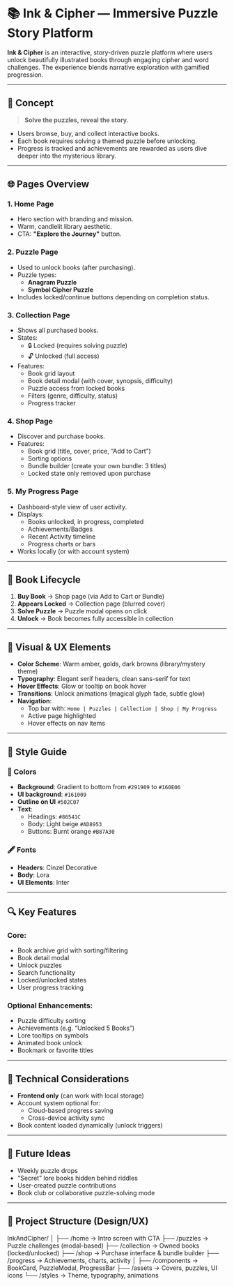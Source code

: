 # 📚 Ink & Cipher — Immersive Puzzle Story Platform

**Ink & Cipher** is an interactive, story-driven puzzle platform where users unlock beautifully illustrated books through engaging cipher and word challenges. The experience blends narrative exploration with gamified progression.

---

## 🧩 Concept

> **Solve the puzzles, reveal the story.**

- Users browse, buy, and collect interactive books.
- Each book requires solving a themed puzzle before unlocking.
- Progress is tracked and achievements are rewarded as users dive deeper into the mysterious library.

---

## 🌐 Pages Overview

### 1. **Home Page**
- Hero section with branding and mission.
- Warm, candlelit library aesthetic.
- CTA: **"Explore the Journey"** button.

### 2. **Puzzle Page**
- Used to unlock books (after purchasing).
- Puzzle types:
  - **Anagram Puzzle**
  - **Symbol Cipher Puzzle**
- Includes locked/continue buttons depending on completion status.

### 3. **Collection Page**
- Shows all purchased books.
- States:
  - 🔒 Locked (requires solving puzzle)
  - 🔓 Unlocked (full access)
- Features:
  - Book grid layout
  - Book detail modal (with cover, synopsis, difficulty)
  - Puzzle access from locked books
  - Filters (genre, difficulty, status)
  - Progress tracker

### 4. **Shop Page**
- Discover and purchase books.
- Features:
  - Book grid (title, cover, price, “Add to Cart”)
  - Sorting options
  - Bundle builder (create your own bundle: 3 titles)
  - Locked state only removed upon purchase

### 5. **My Progress Page**
- Dashboard-style view of user activity.
- Displays:
  - Books unlocked, in progress, completed
  - Achievements/Badges
  - Recent Activity timeline
  - Progress charts or bars
- Works locally (or with account system)

---

## 🔐 Book Lifecycle

1. **Buy Book** → Shop page (via Add to Cart or Bundle)
2. **Appears Locked** → Collection page (blurred cover)
3. **Solve Puzzle** → Puzzle modal opens on click
4. **Unlock** → Book becomes fully accessible in collection

---

## 🎨 Visual & UX Elements

- **Color Scheme**: Warm amber, golds, dark browns (library/mystery theme)
- **Typography**: Elegant serif headers, clean sans-serif for text
- **Hover Effects**: Glow or tooltip on book hover
- **Transitions**: Unlock animations (magical glyph fade, subtle glow)
- **Navigation**:
  - Top bar with: `Home | Puzzles | Collection | Shop | My Progress`
  - Active page highlighted
  - Hover effects on nav items

---

## 🎨 Style Guide

### 🎨 Colors
- **Background**: Gradient to bottom from `#291909` to `#160E06`
- **UI background**: `#161009`
- **Outline on UI** `#502C07`
- **Text**: 
  - Headings: `#86541C`
  - Body: Light beige `#AD8953`
  - Buttons: Burnt orange `#B87A30`

### 🖋 Fonts
- **Headers**: Cinzel Decorative
- **Body**: Lora
- **UI Elements**: Inter

---

## 🔍 Key Features

### Core:
- Book archive grid with sorting/filtering
- Book detail modal
- Unlock puzzles
- Search functionality
- Locked/unlocked states
- User progress tracking

### Optional Enhancements:
- Puzzle difficulty sorting
- Achievements (e.g. “Unlocked 5 Books”)
- Lore tooltips on symbols
- Animated book unlock
- Bookmark or favorite titles

---

## 🧠 Technical Considerations

- **Frontend only** (can work with local storage)
- Account system optional for:
  - Cloud-based progress saving
  - Cross-device activity sync
- Book content loaded dynamically (unlock triggers)

---

## 🔮 Future Ideas

- Weekly puzzle drops
- “Secret” lore books hidden behind riddles
- User-created puzzle contributions
- Book club or collaborative puzzle-solving mode

---

## 📁 Project Structure (Design/UX)
InkAndCipher/
│
├── /home → Intro screen with CTA
├── /puzzles → Puzzle challenges (modal-based)
├── /collection → Owned books (locked/unlocked)
├── /shop → Purchase interface & bundle builder
├── /progress → Achievements, charts, activity
│
├── /components → BookCard, PuzzleModal, ProgressBar
├── /assets → Covers, puzzles, UI icons
└── /styles → Theme, typography, animations


